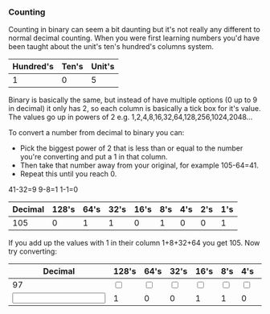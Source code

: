 ### Counting

Counting in binary can seem a bit daunting but it's not really any different to normal decimal counting.
When you were first learning numbers you'd have been taught about the unit's ten's hundred's columns system.

| Hundred's | Ten's | Unit's |
| --------- | ----- | ------ |
| 1         | 0     | 5      |

Binary is basically the same, but instead of have multiple options (0 up to 9 in decimal) it only has 2, so each column is basically a tick box for it's value.
The values go up in powers of 2 e.g. 1,2,4,8,16,32,64,128,256,1024,2048...

To convert a number from decimal to binary you can:

- Pick the biggest power of 2 that is less than or equal to the number you're converting and put a 1 in that column.
- Then take that number away from your original, for example 105-64=41.
- Repeat this until you reach 0.

41-32=9
9-8=1
1-1=0

| Decimal | 128's | 64's | 32's | 16's | 8's | 4's | 2's | 1's |
| ------- | ----- | ---- | ---- | ---- | --- | --- | --- | --- |
| 105     | 0     | 1    | 1    | 0    | 1   | 0   | 0   | 1   |

If you add up the values with 1 in their column 1+8+32+64 you get 105.
Now try converting:

| Decimal  | 128's                   | 64's                    | 32's                    | 16's                    | 8's                     | 4's                     | 2's                     | 1's                     |
| -------- | ----------------------- | ----------------------- | ----------------------- | ----------------------- | ----------------------- | ----------------------- | ----------------------- | ----------------------- |
| 97       | <input type="checkbox"> | <input type="checkbox"> | <input type="checkbox"> | <input type="checkbox"> | <input type="checkbox"> | <input type="checkbox"> | <input type="checkbox"> | <input type="checkbox"> |
| <input > | 1                       | 0                       | 0                       | 1                       | 1                       | 0                       | 1                       | 1                       |
